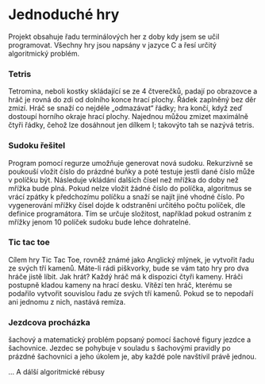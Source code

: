 <h1> Jednoduché hry </h1>
Projekt obsahuje řadu terminálových her z doby kdy jsem se učil programovat. Všechny hry jsou napsány v jazyce C a
řesí určitý algoritmický problém. 

<h3>Tetris </h3>
Tetromina, neboli kostky skládající se ze 4 čtverečků, padají po obrazovce a hráč je rovná do zdi od dolního konce hrací plochy. Řádek zaplněný bez děr zmizí. Hráč se snaží co nejdéle „odmazávat“ řádky; hra končí, když zeď dostoupí horního okraje hrací plochy.
Najednou můžou zmizet maximálně čtyři řádky, čehož lze dosáhnout jen dílkem I; takovýto tah se nazývá tetris.

<h3>Sudoku řešitel </h3>
Program pomocí regurze umožňuje generovat nová sudoku. Rekurzivně se poukouší vložit číslo do prázdné buňky a poté testuje jestli dané číslo může v políčku být. Následuje vkládání dalších čísel než mřížka do doby než mřížka bude plná. Pokud nelze vložit žádné číslo do políčka, algoritmus se vrácí zpátky k předchozímu políčku a snaží se najít jiné vhodné číslo. Po vygenerování mřížky čísel dojde k odstranění určitého počtu políček, dle definice programátora. Tím se určuje složitost, například pokud ostraním z mřížky jenom 10 políček sudoku bude lehce dohratelné.

<h3>Tic tac toe </h3>
Cílem hry Tic Tac Toe, rovněž známé jako Anglický mlýnek, je vytvořit řadu ze svých tří kamenů. Máte-li rádi piškvorky, bude se vám tato hry pro dva hráče jistě líbit.
Jak hrát?
Každý hráč má k dispozici čtyři kameny. Hráči postupně kladou kameny na hrací desku. Vítězí ten hráč, kterému se podařilo vytvořit souvislou řadu ze svých tří kamenů. Pokud se to nepodaří ani jednomu z nich, nastává remíza.

<h3>Jezdcova procházka </h3>
šachový a matematický problém popsaný pomocí šachové figury jezdce a šachovnice. Jezdec se pohybuje v souladu s šachovými pravidly po prázdné šachovnici a jeho úkolem je, aby každé pole navštívil právě jednou.

... A dálší algoritmické rébusy
